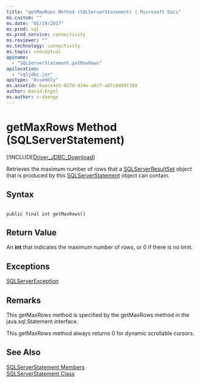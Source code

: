 ```yaml
---
title: "getMaxRows Method (SQLServerStatement) | Microsoft Docs"
ms.custom: ""
ms.date: "01/19/2017"
ms.prod: sql
ms.prod_service: connectivity
ms.reviewer: ""
ms.technology: connectivity
ms.topic: conceptual
apiname: 
  - "SQLServerStatement.getMaxRows"
apilocation: 
  - "sqljdbc.jar"
apitype: "Assembly"
ms.assetid: 6aece4e5-027d-434e-a8cf-a67c0484f189
author: David-Engel
ms.author: v-daenge
---
```

# getMaxRows Method (SQLServerStatement)
[!INCLUDE[Driver_JDBC_Download](../../../includes/driver_jdbc_download.md)]

  Retrieves the maximum number of rows that a [SQLServerResultSet](../../../connect/jdbc/reference/sqlserverresultset-class.md) object that is produced by this [SQLServerStatement](../../../connect/jdbc/reference/sqlserverstatement-class.md) object can contain.  
  
## Syntax  
  
```  
  
public final int getMaxRows()  
```  
  
## Return Value  
 An **int** that indicates the maximum number of rows, or 0 if there is no limit.  
  
## Exceptions  
 [SQLServerException](../../../connect/jdbc/reference/sqlserverexception-class.md)  
  
## Remarks  
 This getMaxRows method is specified by the getMaxRows method in the java.sql.Statement interface.  
  
 This getMaxRows method always returns 0 for dynamic scrollable cursors.  
  
## See Also  
 [SQLServerStatement Members](../../../connect/jdbc/reference/sqlserverstatement-members.md)   
 [SQLServerStatement Class](../../../connect/jdbc/reference/sqlserverstatement-class.md)  
  
  
